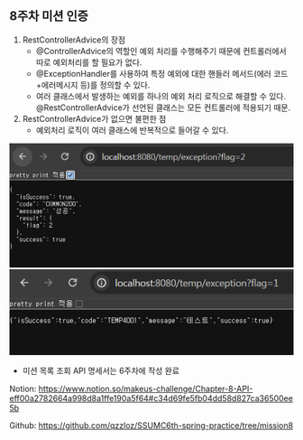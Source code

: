 ## 8주차 미션 인증

1. RestControllerAdvice의 장점
    - @ControllerAdvice의 역할인 예외 처리를 수행해주기 때문에 컨트롤러에서 따로 예외처리를 할 필요가 없다.
    - @ExceptionHandler를 사용하여 특정 예외에 대한 핸들러 메서드(에러 코드+에러메시지 등)를 정의할 수 있다.
    - 여러 클래스에서 발생하는 예외를 하나의 예외 처리 로직으로 해결할 수 있다. @RestControllerAdvice가 선언된 클래스는 모든 컨트롤러에 적용되기 때문.
2. RestControllerAdvice가 없으면 불편한 점
    - 예외처리 로직이 여러 클래스에 반복적으로 들어갈 수 있다.

![alt text](./에러응답테스트1.png)
![alt text](./에러응답테스트2.png)

- 미션 목록 조회 API 명세서는 6주차에 작성 완료

Notion: https://www.notion.so/makeus-challenge/Chapter-8-API-eff00a2782664a998d8a1ffe190a5f64#c34d69fe5fb04dd58d827ca36500ee5b

Github: https://github.com/qzzloz/SSUMC6th-spring-practice/tree/mission8
